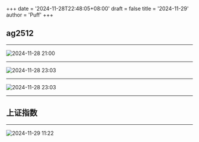 +++
date = '2024-11-28T22:48:05+08:00'
draft = false
title = '2024-11-29'
author = 'Puff'
+++

## ag2512

---

![2024-11-28 21:00](/images/2024-11-28-22-53-54.png)

---

![2024-11-28 23:03](/images/2024-11-28-23-03-21.png)

---

![2024-11-28 23:03](/images/2024-11-28-23-03-43.png)

---

## 上证指数

---

![2024-11-29 11:22](/images/2024-11-29-11-22-42.png)
